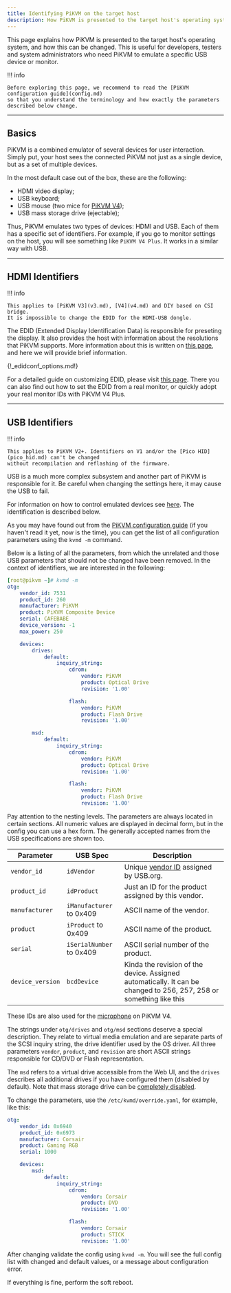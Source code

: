 ```yaml
---
title: Identifying PiKVM on the target host
description: How PiKVM is presented to the target host's operating system, and how this can be changed
---
```


This page explains how PiKVM is presented to the target host's operating
system, and how this can be changed. This is useful for developers,
testers and system administrators who need PiKVM to emulate a specific
USB device or monitor.

!!! info

    Before exploring this page, we recommend to read the [PiKVM configuration guide](config.md)
    so that you understand the terminology and how exactly the parameters described below change.


-----
## Basics

PiKVM is a combined emulator of several devices for user interaction.
Simply put, your host sees the connected PiKVM not just as a single device, but as a set of multiple devices.

In the most default case out of the box, these are the following:

- HDMI video display;
- USB keyboard;
- USB mouse (two mice for [PiKVM V4](v4.md));
- USB mass storage drive (ejectable);

Thus, PiKVM emulates two types of devices: HDMI and USB. Each of them has a specific set of identifiers.
For example, if you go to monitor settings on the host, you will see something like `PiKVM V4 Plus`.
It works in a similar way with USB.


-----
## HDMI Identifiers

!!! info

    This applies to [PiKVM V3](v3.md), [V4](v4.md) and DIY based on CSI bridge.
    It is impossible to change the EDID for the HDMI-USB dongle.

The EDID (Extended Display Identification Data) is responsible for preseting the display.
It also provides the host with information about the resolutions that PiKVM supports.
More information about this is written on [this page](edid.md), and here we will provide brief information.

{!_edidconf_options.md!}

For a detailed guide on customizing EDID, please visit [this page](edid.md).
There you can also find out how to set the EDID from a real monitor, or quickly adopt your real monitor IDs with PiKVM V4 Plus.


-----
## USB Identifiers

!!! info

    This applies to PiKVM V2+. Identifiers on V1 and/or the [Pico HID](pico_hid.md) can't be changed
    without recompilation and reflashing of the firmware.


USB is a much more complex subsystem and another part of PiKVM is responsible for it.
Be careful when changing the settings here, it may cause the USB to fail.

For information on how to control emulated devices see [here](usb.md).
The identification is described below.

As you may have found out from the [PiKVM configuration guide](config.md) (if you haven't read it yet, now is the time),
you can get the list of all configuration parameters using the `kvmd -m` command.

Below is a listing of all the parameters, from which the unrelated and those USB parameters
that should not be changed have been removed. In the context of identifiers, we are interested in the following:

```yaml
[root@pikvm ~]# kvmd -m
otg:
    vendor_id: 7531
    product_id: 260
    manufacturer: PiKVM
    product: PiKVM Composite Device
    serial: CAFEBABE
    device_version: -1
    max_power: 250

    devices:
        drives:
            default:
                inquiry_string:
                    cdrom:
                        vendor: PiKVM
                        product: Optical Drive
                        revision: '1.00'

                    flash:
                        vendor: PiKVM
                        product: Flash Drive
                        revision: '1.00'

        msd:
            default:
                inquiry_string:
                    cdrom:
                        vendor: PiKVM
                        product: Optical Drive
                        revision: '1.00'

                    flash:
                        vendor: PiKVM
                        product: Flash Drive
                        revision: '1.00'
```

Pay attention to the nesting levels. The parameters are always located in certain sections.
All numeric values are displayed in decimal form, but in the config you can use a hex form.
The generally accepted names from the USB specifications are shown too.

| Parameter | USB Spec | Description |
|-----------|----------|-------------|
| `vendor_id`      | `idVendor`               | Unique [vendor ID](https://usb.org/sites/default/files/vendor_ids051920_0.pdf) assigned by USB.org. |
| `product_id`     | `idProduct`              | Just an ID for the product assigned by this vendor. |
| `manufacturer`   | `iManufacturer` to 0x409 | ASCII name of the vendor. |
| `product`        | `iProduct` to 0x409      | ASCII name of the product. |
| `serial`         | `iSerialNumber` to 0x409 | ASCII serial number of the product. |
| `device_version` | `bcdDevice`              | Kinda the revision of the device. Assigned automatically. It can be changed to 256, 257, 258 or something like this |

These IDs are also used for the [microphone](audio.md#microphone-outgoing-audio) on PiKVM V4.

The strings under `otg/drives` and `otg/msd` sections deserve a special description.
They relate to virtual media emulation and are separate parts of the SCSI inquiry string, the drive identifier used by the OS driver.
All three parameters `vendor`, `product`, and `revision` are short ASCII strings responsible for CD/DVD or Flash representation.

The `msd` refers to a virtual drive accessible from the Web UI,
and the `drives` describes all additional drives if you have configured them (disabled by default).
Note that mass storage drive can be [completely disabled](msd.md#disabling-mass-storage).

To change the parameters, use the `/etc/kvmd/override.yaml`, for example, like this:

```yaml
otg:
    vendor_id: 0x6940
    product_id: 0x6973
    manufacturer: Corsair
    product: Gaming RGB
    serial: 1000

    devices:
        msd:
            default:
                inquiry_string:
                    cdrom:
                        vendor: Corsair
                        product: DVD
                        revision: '1.00'

                    flash:
                        vendor: Corsair
                        product: STICK
                        revision: '1.00'
```

After changing validate the config using `kvmd -m`. You will see the full config list with changed and default values,
or a message about configuration error.

If everything is fine, perform the soft reboot.
